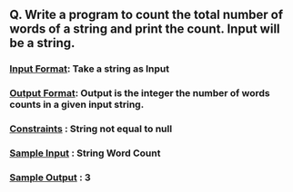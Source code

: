 ## Q. Write a program to count the total number of words of a string and print the count. Input will be a string. 

### <ins>Input Format</ins>: Take a string as Input 

### <ins>Output Format</ins>: Output is the integer the number of words counts in a given input string.

### <ins>Constraints</ins> : String not equal to null 

### <ins>Sample Input</ins> : String Word Count

### <ins>Sample Output</ins> : 3